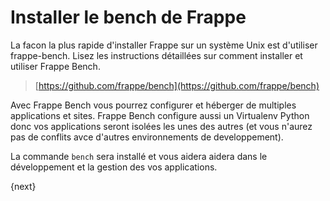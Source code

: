 # Installer le bench de Frappe

La facon la plus rapide d'installer Frappe sur un système Unix est d'utiliser frappe-bench. Lisez les instructions détaillées sur
comment installer et utiliser Frappe Bench.

> [https://github.com/frappe/bench](https://github.com/frappe/bench)

Avec Frappe Bench vous pourrez configurer et héberger de multiples applications et sites. Frappe Bench configure aussi un Virtualenv 
Python donc vos applications seront isolées les unes des autres (et vous n'aurez pas de conflits avce d'autres environnements de developpement).

La commande `bench` sera installé et vous aidera aidera dans le développement et la gestion des vos applications.

{next}
